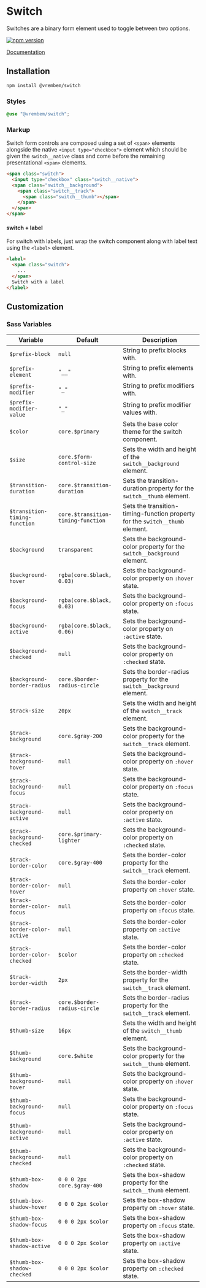 # Switch

Switches are a binary form element used to toggle between two options.

[![npm version](https://img.shields.io/npm/v/%40vrembem%2Fswitch.svg)](https://www.npmjs.com/package/%40vrembem%2Fswitch)

[Documentation](https://vrembem.com/packages/switch)

## Installation

```sh
npm install @vrembem/switch
```

### Styles

```scss
@use "@vrembem/switch";
```

### Markup

Switch form controls are composed using a set of `<span>` elements alongside the native `<input type="checkbox">` element which should be given the `switch__native` class and come before the remaining presentational `<span>` elements.

```html
<span class="switch">
  <input type="checkbox" class="switch__native">
  <span class="switch__background">
    <span class="switch__track">
      <span class="switch__thumb"></span>
    </span>
  </span>
</span>
```

#### switch + label

For switch with labels, just wrap the switch component along with label text using the `<label>` element.

```html
<label>
  <span class="switch">
    ...
  </span>
  Switch with a label
</label>
```

## Customization

### Sass Variables

| Variable                      | Default                            | Description                                                                   |
| ----------------------------- | ---------------------------------- | ----------------------------------------------------------------------------- |
| `$prefix-block`               | `null`                             | String to prefix blocks with.                                                 |
| `$prefix-element`             | `"__"`                             | String to prefix elements with.                                               |
| `$prefix-modifier`            | `"_"`                              | String to prefix modifiers with.                                              |
| `$prefix-modifier-value`      | `"_"`                              | String to prefix modifier values with.                                        |
| `$color`                      | `core.$primary`                    | Sets the base color theme for the switch component.                           |
| `$size`                       | `core.$form-control-size`          | Sets the width and height of the `switch__background` element.                |
| `$transition-duration`        | `core.$transition-duration`        | Sets the transition-duration property for the `switch__thumb` element.        |
| `$transition-timing-function` | `core.$transition-timing-function` | Sets the transition-timing-function property for the `switch__thumb` element. |
| `$background`                 | `transparent`                      | Sets the background-color property for the `switch__background` element.      |
| `$background-hover`           | `rgba(core.$black, 0.03)`          | Sets the background-color property on `:hover` state.                         |
| `$background-focus`           | `rgba(core.$black, 0.03)`          | Sets the background-color property on `:focus` state.                         |
| `$background-active`          | `rgba(core.$black, 0.06)`          | Sets the background-color property on `:active` state.                        |
| `$background-checked`         | `null`                             | Sets the background-color property on `:checked` state.                       |
| `$background-border-radius`   | `core.$border-radius-circle`       | Sets the border-radius property for the `switch__background` element.         |
| `$track-size`                 | `20px`                             | Sets the width and height of the `switch__track` element.                     |
| `$track-background`           | `core.$gray-200`                   | Sets the background-color property for the `switch__track` element.           |
| `$track-background-hover`     | `null`                             | Sets the background-color property on `:hover` state.                         |
| `$track-background-focus`     | `null`                             | Sets the background-color property on `:focus` state.                         |
| `$track-background-active`    | `null`                             | Sets the background-color property on `:active` state.                        |
| `$track-background-checked`   | `core.$primary-lighter`            | Sets the background-color property on `:checked` state.                       |
| `$track-border-color`         | `core.$gray-400`                   | Sets the border-color property for the `switch__track` element.               |
| `$track-border-color-hover`   | `null`                             | Sets the border-color property on `:hover` state.                             |
| `$track-border-color-focus`   | `null`                             | Sets the border-color property on `:focus` state.                             |
| `$track-border-color-active`  | `null`                             | Sets the border-color property on `:active` state.                            |
| `$track-border-color-checked` | `$color`                           | Sets the border-color property on `:checked` state.                           |
| `$track-border-width`         | `2px`                              | Sets the border-width property for the `switch__track` element.               |
| `$track-border-radius`        | `core.$border-radius-circle`       | Sets the border-radius property for the `switch__track` element.              |
| `$thumb-size`                 | `16px`                             | Sets the width and height of the `switch__thumb` element.                     |
| `$thumb-background`           | `core.$white`                      | Sets the background-color property for the `switch__thumb` element.           |
| `$thumb-background-hover`     | `null`                             | Sets the background-color property on `:hover` state.                         |
| `$thumb-background-focus`     | `null`                             | Sets the background-color property on `:focus` state.                         |
| `$thumb-background-active`    | `null`                             | Sets the background-color property on `:active` state.                        |
| `$thumb-background-checked`   | `null`                             | Sets the background-color property on `:checked` state.                       |
| `$thumb-box-shadow`           | `0 0 0 2px core.$gray-400`         | Sets the box-shadow property for the `switch__thumb` element.                 |
| `$thumb-box-shadow-hover`     | `0 0 0 2px $color`                 | Sets the box-shadow property on `:hover` state.                               |
| `$thumb-box-shadow-focus`     | `0 0 0 2px $color`                 | Sets the box-shadow property on `:focus` state.                               |
| `$thumb-box-shadow-active`    | `0 0 0 2px $color`                 | Sets the box-shadow property on `:active` state.                              |
| `$thumb-box-shadow-checked`   | `0 0 0 2px $color`                 | Sets the box-shadow property on `:checked` state.                             |
